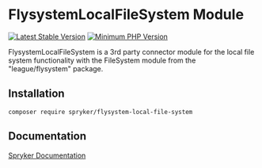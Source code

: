 # FlysystemLocalFileSystem Module
[![Latest Stable Version](https://poser.pugx.org/spryker/flysystem-local-file-system/v/stable.svg)](https://packagist.org/packages/spryker/flysystem-local-file-system)
[![Minimum PHP Version](https://img.shields.io/badge/php-%3E%3D%208.0-8892BF.svg)](https://php.net/)

FlysystemLocalFileSystem is a 3rd party connector module for the local file system functionality with the FileSystem module from the "league/flysystem" package.

## Installation

```
composer require spryker/flysystem-local-file-system
```

## Documentation

[Spryker Documentation](https://docs.spryker.com)
